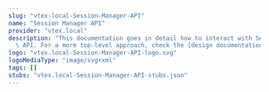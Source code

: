 ```yaml
---
slug: "vtex-local-Session-Manager-API"
name: "Session Manager API"
provider: "vtex.local"
description: "This documentation goes in detail how to interact with Session Manager's\
  \ API. For a more top-level approach, check the [design documentation](https://help.vtex.com/tutorial/using-session-manager-to-track-browsing-sessions-in-vtex-stores--1pA0tqsD4BFnJYhQ7ORQBd)."
logo: "vtex.local-Session-Manager-API-logo.svg"
logoMediaType: "image/svg+xml"
tags: []
stubs: "vtex.local-Session-Manager-API-stubs.json"
---
```

